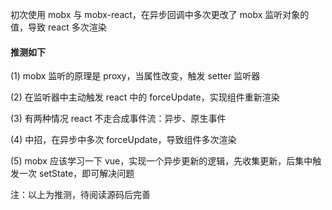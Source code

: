 初次使用 mobx 与 mobx-react，在异步回调中多次更改了 mobx 监听对象的值，导致 react 多次渲染

#### 推测如下

(1) mobx 监听的原理是 proxy，当属性改变，触发 setter 监听器

(2) 在监听器中主动触发 react 中的 forceUpdate，实现组件重新渲染

(3) 有两种情况 react 不走合成事件流：异步、原生事件

(4) 中招，在异步中多次 forceUpdate，导致组件多次渲染

(5) mobx 应该学习一下 vue，实现一个异步更新的逻辑，先收集更新，后集中触发一次 setState，即可解决问题

注：以上为推测，待阅读源码后完善
